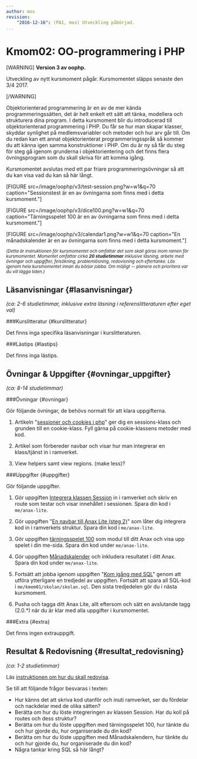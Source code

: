 ```yaml
---
author: mos
revision:
    "2016-12-16": (PA1, mos) Utveckling påbörjad.
...
```

Kmom02: OO-programmering i PHP
==================================

[WARNING]
**Version 3 av oophp.**

Utveckling av nytt kursmoment pågår. Kursmomentet släpps senaste den 3/4 2017.

[/WARNING]

Objektorienterad programmering är en av de mer kända programmeringssätten, det är helt enkelt ett sätt att tänka, modellera och strukturera dina program. I detta kursmoment blir du introducerad till objektorienterad programmering i PHP. Du får se hur man skapar klasser, skyddar synlighet på medlemsvariabler och metoder och hur arv går till. Om du redan kan ett annat objektorienterat programmeringsspråk så kommer du att känna igen samma konstruktioner i PHP. Om du är ny så får du steg för steg gå igenom grunderna i objektorientering och det finns flera övningsprogram som du skall skriva för att komma igång.

Kursmomentet avslutas med ett par friare programmeringsövningar så att du kan visa vad du kan så här långt.

[FIGURE src=/image/oophp/v3/test-session.png?w=w1&q=70 caption="Sessionstest är en av övningarna som finns med i detta kursmoment."]

[FIGURE src=/image/oophp/v3/dice100.png?w=w1&q=70 caption="Tärningsspelet 100 är en av övningarna som finns med i detta kursmoment."]

[FIGURE src=/image/oophp/v3/calendar1.png?w=w1&q=70 caption="En månadskalender är en av övningarna som finns med i detta kursmoment."]

<small><i>(Detta är instruktionen för kursmomentet och omfattar det som skall göras inom ramen för kursmomentet. Momentet omfattar cirka **20 studietimmar** inklusive läsning, arbete med övningar och uppgifter, felsökning, problemlösning, redovisning och eftertanke. Läs igenom hela kursmomentet innan du börjar jobba. Om möjligt -- planera och prioritera var du vill lägga tiden.)</i></small>



Läsanvisningar  {#lasanvisningar}
---------------------------------

*(ca: 2-6 studietimmar, inklusive extra läsning i referenslitteraturen efter eget val)*



###Kurslitteratur  {#kurslitteratur}

Det finns inga specifika läsanvisningar i kurslitteraturen.

<!--
Läs följande:

1\. [Beginning PHP and MySQL: From Novice to Professional](kunskap/boken-beginning-php-and-mysql-from-novice-to-professional)

* Chapter 6: Object-Oriented PHP
* Chapter 7: Advanced OOP Features
* Chapter 8: Error and Exception Handling
* Chapter 12: Date and Time (Läs så mycket så att du klarar uppgiften längre ned)
-->



###Lästips {#lastips}

Det finns inga lästips.

<!--
När man pratar om objektorienterad programmering så behöver man också ha en viss bas i objektorienterad modellering, det underlättar. Därför kan du läsa lite om UML, "Unified Modelling Language". En bra start plats är [Wikipedia om UML](http://en.wikipedia.org/wiki/Unified_Modeling_Language).
-->


Övningar & Uppgifter  {#ovningar_uppgifter}
-------------------------------------------

*(ca: 8-14 studietimmar)*


###Övningar {#ovningar}

Gör följande övningar, de behövs normalt för att klara uppgifterna.

<!--
1. Jobba igenom den avslutande delen av guiden ["Kom igång med objektorienterad PHP-programmering på 20 steg"](kunskap/kom-i-gang-med-oophp-pa-20-steg).

Del 2 av artikeln, kanske avvakta lite med den?
-->

<!-- 1. Artikel om session och inloggning med databas "[Logga in med sessioner och cookies](kunskap/sessioner-cookies-login)". -->

1. Artikeln "[sessioner och cookies i php](kunskap/session-cookie-klasser)" ger dig en sessions-klass och grunden till en cookie-klass. Fyll gärna på cookie-klassens metoder med kod.

1. Artikel som förbereder navbar och visar hur man integrerar en klass/tjänst in i ramverket.

1. View helpers samt view regions. (make less)?



###Uppgifter {#uppgifter}

Gör följande uppgifter.

<!--
Uppgift som tvingar view med regioner?
-->

1. Gör uppgiften [Integrera klassen Session](uppgift/testa-sessionen) in i ramverket och skriv en route som testar och visar innehållet i sessionen. Spara din kod i `me/anax-lite`.

1. Gör uppgiften "[En navbar till Anax Lite (steg 2)](uppgift/en-navbar-till-anax-lite-steg-2)" som låter dig integrera kod in i ramverkets struktur. Spara din kod i `me/anax-lite`.

1. Gör uppgiften [tärningsspelet 100](uppgift/tarningsspel) som modul till ditt Anax och visa upp spelet i din me-sida. Spara din kod under `me/anax-lite`.

1. Gör uppgiften [Månadskalender](uppgift/manadskalender) och inkludera resultatet i ditt Anax. Spara din kod under `me/anax-lite`.

1. Fortsätt att jobba igenom uppgiften "[Kom igång med SQL](uppgift/kom-igang-med-sql)" genom att utföra ytterligare en tredjedel av uppgiften. Fortsätt att spara all SQL-kod i `me/kmom01/skolan/skolan.sql`. Den sista tredjedelen gör du i nästa kursmoment.

1. Pusha och tagga ditt Anax Lite, allt eftersom och sätt en avslutande tagg (2.0.\*) när du är klar med alla uppgifter i kursmomentet.

<!--
Rita klass och sekvensdiagram?
-->



###Extra {#extra}

Det finns ingen extrauppgift.



Resultat & Redovisning  {#resultat_redovisning}
-----------------------------------------------

*(ca: 1-2 studietimmar)*

Läs [instruktionen om hur du skall redovisa](kurser/oophp-v3/redovisa).

Se till att följande frågor besvaras i texten:

* Hur känns det att skriva kod utanför och inuti ramverket, ser du fördelar och nackdelar med de olika sätten?
* Berätta om hur du löste integreringen av klassen Session. Har du koll på routes och dess struktur?
* Berätta om hur du löste uppgiften med tärningsspelet 100, hur tänkte du och hur gjorde du, hur organiserade du din kod?
* Berätta om hur du löste uppgiften med Månadskalendern, hur tänkte du och hur gjorde du, hur organiserade du din kod?
* Några tankar kring SQL så här långt?
